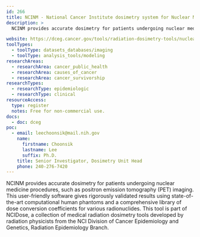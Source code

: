 ```yaml
---
id: 266
title: NCINM - National Cancer Institute dosimetry system for Nuclear Medicine
description: >
  NCINM provides accurate dosimetry for patients undergoing nuclear medicine procedures, such as positron emission tomography (PET) imaging.

website: https://dceg.cancer.gov/tools/radiation-dosimetry-tools/nuclear-medicine
toolTypes:
  - toolType: datasets_databases/imaging
  - toolType: analysis_tools/modeling
researchAreas:
  - researchArea: cancer_public_health
  - researchArea: causes_of_cancer
  - researchArea: cancer_survivorship
researchTypes:
  - researchType: epidemiologic
  - researchType: clinical
resourceAccess:
  type: register
  notes: Free for non-commercial use.
docs:
  - doc: dceg
poc:
  - email: leechoonsik@mail.nih.gov
    name:
      firstname: Choonsik
      lastname: Lee
      suffix: Ph.D.
    title: Senior Investigator, Dosimetry Unit Head
    phone: 240-276-7420
---
```

NCINM provides accurate dosimetry for patients undergoing nuclear medicine procedures, such as positron emission tomography (PET) imaging. This user-friendly software gives rigorously validated results using state-of-the-art computational human phantoms and a comprehensive library of dose conversion coefficients for various radionuclides. This tool is part of NCIDose, a collection of medical radiation dosimetry tools developed by radiation physicists from the NCI Division of Cancer Epidemiology and Genetics, Radiation Epidemiology Branch.